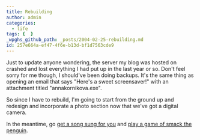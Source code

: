 ```yaml
---
title: Rebuilding
author: admin
categories:
  - life
tags: {  }
_wpghs_github_path: _posts/2004-02-25-rebuilding.md
id: 257e664a-ef47-4f6e-b13d-bf1d7563cde9
---
```

<p>Just to update anyone wondering, the server my blog was hosted on crashed and lost everything I had put up in the last year or so.  Don't feel sorry for me though, I should've been doing backups.  It's the same thing as opening an email that says "Here's a sweet screensaver!" with an attachment titled "annakornikova.exe".</p>
<p>So since I have to rebuild, I'm going to start from the ground up and redesign and incorporate a photo section now that we've got a digital camera.</p>
<p>In the meantime, go <a href="http://www.sr.se/cgi-bin/p1/src/sing/default.asp">get a song sung for you</a> and <a href="http://www.casper.ru/temp/pingu3/?namn=422">play a game of smack the penguin</a>.</p>

